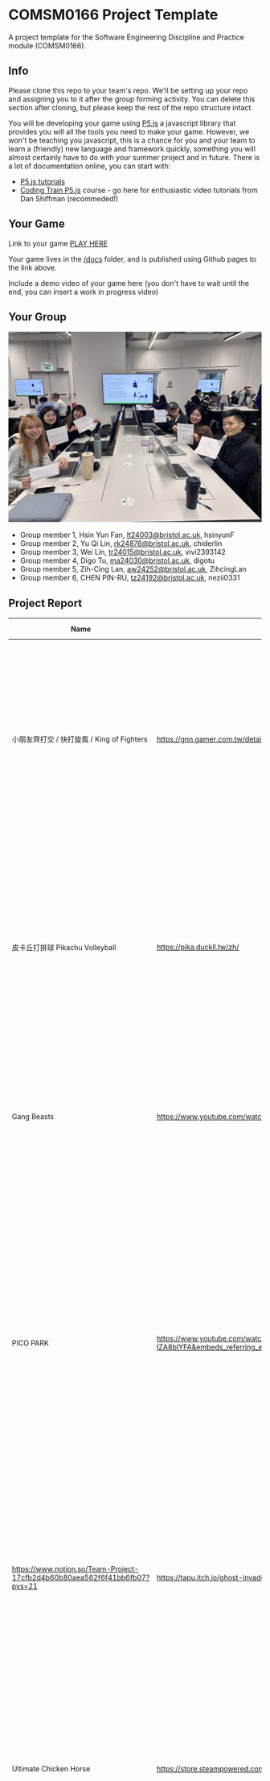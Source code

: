 # COMSM0166 Project Template

A project template for the Software Engineering Discipline and Practice module (COMSM0166).

## Info

Please clone this repo to your team's repo. We'll be setting up your repo and assigning you to it after the group forming activity. You can delete this section after cloning, but please keep the rest of the repo structure intact.

You will be developing your game using [P5.js](https://p5js.org) a javascript library that provides you will all the tools you need to make your game. However, we won't be teaching you javascript, this is a chance for you and your team to learn a (friendly) new language and framework quickly, something you will almost certainly have to do with your summer project and in future. There is a lot of documentation online, you can start with:

- [P5.js tutorials](https://p5js.org/tutorials/)
- [Coding Train P5.js](https://thecodingtrain.com/tracks/code-programming-with-p5-js) course - go here for enthusiastic video tutorials from Dan Shiffman (recommeded!)

## Your Game

Link to your game [PLAY HERE](https://peteinfo.github.io/COMSM0166-project-template/)

Your game lives in the [/docs](/docs) folder, and is published using Github pages to the link above.

Include a demo video of your game here (you don't have to wait until the end, you can insert a work in progress video)

## Your Group

![alt text](image.png)

- Group member 1, Hsin Yun Fan, lt24003@bristol.ac.uk, hsinyunF
- Group member 2, Yu Qi Lin, rk24876@bristol.ac.uk, chiderlin
- Group member 3, Wei Lin, tr24015@bristol.ac.uk, vivi2393142
- Group member 4, Digo Tu, ma24030@bristol.ac.uk, digotu
- Group member 5, Zih-Cing Lan, aw24252@bristol.ac.uk, ZihcingLan
- Group member 6, CHEN PIN-RU, tz24192@bristol.ac.uk, nezii0331

## Project Report

| Name                                                                       | Link                                                                                                                                               | Introduction                                                                                                                                                                                                                                                                                                                                                                                                                                                                                                                                                                                                                                                                                                                                                                                                                                                                                                                                                                                                                               | Features                                                                                                                                                                                                                      | Ranking | Feasibility / Difficulty                                                                                                                                                                                                                                                                                                                                                                     | Extended Features / Stages                                                                                                                                                                                                                                                                                                                                                                                                                                                                                                 |
| -------------------------------------------------------------------------- | -------------------------------------------------------------------------------------------------------------------------------------------------- | ------------------------------------------------------------------------------------------------------------------------------------------------------------------------------------------------------------------------------------------------------------------------------------------------------------------------------------------------------------------------------------------------------------------------------------------------------------------------------------------------------------------------------------------------------------------------------------------------------------------------------------------------------------------------------------------------------------------------------------------------------------------------------------------------------------------------------------------------------------------------------------------------------------------------------------------------------------------------------------------------------------------------------------------ | ----------------------------------------------------------------------------------------------------------------------------------------------------------------------------------------------------------------------------- | ------- | -------------------------------------------------------------------------------------------------------------------------------------------------------------------------------------------------------------------------------------------------------------------------------------------------------------------------------------------------------------------------------------------- | -------------------------------------------------------------------------------------------------------------------------------------------------------------------------------------------------------------------------------------------------------------------------------------------------------------------------------------------------------------------------------------------------------------------------------------------------------------------------------------------------------------------------- |
| 小朋友齊打交 / 快打旋風 / King of Fighters                                 | https://gnn.gamer.com.tw/detail.php?sn=275089                                                                                                      | Fighting Game: Up to 4 players can battle using a single keyboard. Modes include: Versus (duels with humans or AI), Campaign (solo or co-op side-scrolling battles), Tournament (compete solo or in pairs for the championship), and War (team-based brawls with soldier armies).                                                                                                                                                                                                                                                                                                                                                                                                                                                                                                                                                                                                                                                                                                                                                          | https://lf2.net/index_b5.html 1. Focus on - Versus Mode - Tournament Mode 2. Fight / Move / Action / Skills 3. items with character 4. Health deduction function / Health recovery function                                   | 8       | 1. There are many characters, each with unique skills and abilities. 2. A variety of actions need to be chained together, and there are numerous items available. 3. The keyboard controls are relatively complex. 4. Simulated Enemies ( Characters Randomly Appearing as NPCs)                                                                                                             | Developing different mode: Multiplayer Mode: Supports local or online multiplayer battles, accommodating up to 8 players. Campaign Mode: Players must progress through stages, facing wave after wave of enemies.                                                                                                                                                                                                                                                                                                          |
| 皮卡丘打排球 Pikachu Volleyball                                            | https://pika.duckll.tw/zh/                                                                                                                         | A single-player or two-player game where characters move back and forth to catch the ball or jump to attack and block. Points are scored when the ball lands on the ground.                                                                                                                                                                                                                                                                                                                                                                                                                                                                                                                                                                                                                                                                                                                                                                                                                                                                | 1. 2D 2. Simple controls: move forward/backward, jump 3. One or two players 4. Various cute characters                                                                                                                        | 6       | 1. Determine the volleyball bounce angle (e.g., regular receive or smash) 2. Calculate volleyball bounce force to determine speed and distance 3. Multiple 2D characters design: The ball bounce calculations (angle, speed, distance) should vary depending on the character's position and attributes (e.g., larger or faster).                                                            | Character: 1. Different appearance and unique capability 2. Unlock new characters Mode: 1. Difficult mode: volleyball bounces with faster speed 2. Different court could have special conditions and music                                                                                                                                                                                                                                                                                                                 |
| Gang Beasts                                                                | https://www.youtube.com/watch?v=i45quXCpH14                                                                                                        | Gang Beasts is a multiplayer party game known for its hilarious and chaotic gameplay. Game Modes 1. Melee Mode: Free-for-all brawls where everyone fights until only one player remains. 2. Gang Mode: Team-based battles where players work together to eliminate opposing teams. 3. Waves Mode: A co-op mode where players face waves of AI-controlled enemies.                                                                                                                                                                                                                                                                                                                                                                                                                                                                                                                                                                                                                                                                          | 1. Customisable Characters 2. Interactive Arenas: conveyor belts/ meat grinders/ giant fans 3. Simple Controls, Complex Fun: The control scheme is intuitive, focusing on grabbing, punching, and throwing.                   | 7       | 1. Mastering the mechanics takes time and practice. 2. Creating characters with high strength and softness for this game involves several challenges., like animation and skeleton systems.                                                                                                                                                                                                  | 1.  Power-Ups and Items 2. Ranked Mode 3. Team Customisation                                                                                                                                                                                                                                                                                                                                                                                                                                                               |
| PICO PARK                                                                  | https://www.youtube.com/watch?time_continue=24&v=i-IZA8bIYFA&embeds_referring_euri=https%3A%2F%2Fwww.cool3c.com%2F&source_ve_path=MTI3Mjk5LDI4NjY2 | PICO PARK is a cooperative multiplayer puzzle game that focuses on teamwork, communication, and coordination. — players work together to overcome obstacles and solve puzzles to reach the goal of each level. World Mode: • A series of levels with unique mechanics, requiring teamwork to complete. Each world introduces new challenges, such as shared movement constraints or tethered players.Battle Battle Mode: • Competitive mini-games where players can take a break from cooperation and compete against one another.Endless Endless Mode: • A survival challenge where players aim for high scores by working together for as long as possible. PICO PARK 是一款合作多人益智遊戲，專注於 團隊合作、溝通 和 協調。 世界模式 (World Mode)： • 一系列具備獨特機制的關卡，需要團隊合作才能完成。 • 每個世界都引入新的挑戰，例如角色共享移動限制或角色之間被繩索連接。 對戰模式 (Battle Mode)： • 競技型迷你遊戲，讓玩家可以互相競爭 無盡模式 (Endless Mode)： • 一種生存挑戰，玩家需要不斷合作，爭取更高的分數，看看能堅持多久。 | 1. Communication is Key 2. Simple Controls 3. Flexible Play Styles 5. Creative Puzzle Design Levels feature a variety of mechanics, such as stacking characters, swinging ropes, balancing platforms, and operating switches. | 5       | 1. Dynamic Level Scaling Challenge: Designing puzzles that adjust dynamically to different player counts requires careful balancing. 2. Multiplayer Implementation Challenges: Network latency, synchronisation of player states, and handling disconnections. 3. Endless Mode Challenge: Creating an infinite, procedurally generated challenge that remains engaging over time.            | 1. Enhanced Multiplayer • Cross-Platform Play: Allow players on different platforms to join matches. • Spectator Mode: For online games, enable non-playing users to watch and cheer. 2. Narrative Elements • Introduce a light story mode                                                                                                                                                                                                                                                                                 |
| https://www.notion.so/Team-Project-17cfb2d4b60b80aea562f6f41bb6fb07?pvs=21 | https://tapu.itch.io/ghost-invaders                                                                                                                | Ghost invaders is a Space Invaders inspired game made for https://itch.io/jam/brackeys-5 . Controls • A and D - move Player 1 • Left and Right Arrow - move Player 2 • W and UP Arrow - shoot • Spacebar - start and restart • Escape - go back to main menu                                                                                                                                                                                                                                                                                                                                                                                                                                                                                                                                                                                                                                                                                                                                                                               | Cute Characters, Simple Design, music is very chill.                                                                                                                                                                          | 12      | 1. Too Much Repetition 2. The game becomes too easy or too difficult, player retention may suffer.                                                                                                                                                                                                                                                                                           | 1. Ghost Variety Common Ghosts: Easy to defeat, but appear in large numbers. Boss Ghosts: Appear at the end of stages with unique attack patterns and higher health. 2. Stage-Specific Challenges Doors that require opening, switches to activate traps, or destructible environments.                                                                                                                                                                                                                                    |
| Ultimate Chicken Horse                                                     | https://store.steampowered.com/app/386940/Ultimate_Chicken_Horse/                                                                                  | A party game where players build routes and place obstacles to challenge each other. Use simple movements to reach the goal while trying to block other players as much as possible.                                                                                                                                                                                                                                                                                                                                                                                                                                                                                                                                                                                                                                                                                                                                                                                                                                                       | 1. Simple controls: move, jump 2. Multiple players 3. Multiple maps, blocks and obstacles 4. Unique scoring system which rewards both good performers and devious players.                                                    | 8       | 1. Multiplayer Controls: Implement simultaneous controls for multiple players, ensuring all movements work seamlessly. 2. Scoring System: Design a scoring system that accounts for both speed and the ability to eliminate other players. 3. Block and Obstacle Interactions: Ensure stability and prevent unexpected issues when players combine and place different blocks and obstacles. | 1. Basic Gameplay: 1 player with unchangeable blocks and obstacles. 2. Custom Map: Players can add blocks and obstacles by themselves. 3. Multiple Players: Add up to 4 players locally. 4. Score System: Add unique score system. 5. Online: Enable players to compete online with matchmaking or room creation.                                                                                                                                                                                                          |
| Unspottable                                                                | https://www.youtube.com/watch?v=oQY1aARHmqA                                                                                                        | Multiple players join a party game where their goal is to blend in with robots and try to identify and beat other players among the robots.                                                                                                                                                                                                                                                                                                                                                                                                                                                                                                                                                                                                                                                                                                                                                                                                                                                                                                | 1. Simple controls: move, attack, run, and disturb 2. Realistic robots involved 3. Diverse maps with unique rules 4. Customizable score system                                                                                | 1       | 1. Algorithm: Develop an algorithm to make robots behave like real players. 2. 3D to 2D: Convert 3D visual elements into a 2D style. 3. Multiple players: Implement simultaneous controls for multiple players (single-player mode is not supported). 4. Synchronization: Synchronize player actions and robots actions to ensure smooth gameplay.                                           | 1. Basic Gameplay: 2-player simplest mode. Robots have no special behavior. Basic controls include: up, right, down, left, and hit. 2. More Maps: Add multiple maps with unique rules, such as Gym, Battlefield, Theater, and Nightclub. 3. More Controls: Add additional controls like run and disturb. 4. More Players: Support up to 4 players locally. 5. Score System: Add a scoring system and let players set a target score to win. 6. Online: Enable players to compete online with matchmaking or room creation. |
| Scream Chicken Jumpy                                                       | https://www.youtube.com/watch?v=GjrZqGaiZzA                                                                                                        | Control the chicken with your voice to move through obstacles and aim for the longest distance.                                                                                                                                                                                                                                                                                                                                                                                                                                                                                                                                                                                                                                                                                                                                                                                                                                                                                                                                            | 1. Voice Control: Replace keyboard inputs with voice control. 2. Virtual and Image Integration: Display real-time video while integrating the game’s visuals. 3. Replay: Allow players to review their gameplay with a video. | 3       | 1. Voice Control: Develop a system to recognize and distinguish different sounds, turning them into specific movements. 2. Virtual and Image Integration: Show the player's video and overlay game graphics in real-time. 3. Recording and Playback: Implement a feature to record, store and play the gameplay.                                                                             | 1. Basic Gameplay: Keyboard controls with a simple, short map. 2. Voice Control: Replace keyboard controls with voice commands. 3. Video Integration: Overlay the current player’s video on the game screen. 4. Recording and Replay: Add record and replay features. 5. Infinite Map Generation: Develop an algorithm to create infinite maps for extended gameplay.                                                                                                                                                      |
| Taiko no Tatsujin                                                          | https://www.youtube.com/watch?v=perKCVKo-Mc                                                                                                        | Rhythm music game. Choose your favorite song, and hit the notes as they reach the designated spots. Timing the hits correctly will earn you points.                                                                                                                                                                                                                                                                                                                                                                                                                                                                                                                                                                                                                                                                                                                                                                                                                                                                                        | 1. Simple Controls: Only 2 buttons are needed. 2. Multiplayer & Score System: Support multiple players and track scores. 3. Multiple Songs & Levels: Offer a variety of songs with multiple level options of each.            | 2       | 1. Synchronization: Controls, music, and visuals must be perfectly synced. 2. Music Beat Analysis: Convert music into beat points for gameplay.                                                                                                                                                                                                                                              | 1. Basic Gameplay: Playable with keyboard and only one song. 2. Start Screen: Add a start page before gameplay. 3. Song Selection: Allow players to choose from three or more songs. 4. Motion Detection: Add a motion-based gameplay mode. 5. Multiplayer: Add a two-player versus mode. 6. Custom Songs: Enable players to import music and auto-generate rhythm points.                                                                                                                                                 |
| Super Bunny Man                                                            | https://store.steampowered.com/app/673750/Super_Bunny_Man/?l=tchinese&curator_clanid=34753839                                                      | A physics-based co-op platformer about a guy in a rabbit costume! Team up with a friend or three (local or online) to beat levels, find hidden carrots and race against the clock. Experience bunny madness. Embrace carrot chaos. Become Super Bunny Man.                                                                                                                                                                                                                                                                                                                                                                                                                                                                                                                                                                                                                                                                                                                                                                                 | 1. Simple Controls: Move, Action 2. Multiplayer & Score System: Support multiple players and track scores. 3. Multiple Maps & Levels: Offer a variety of levels options of each.                                              | 3       | 1. After transitioning from 3D to 2D, the characters or animations may appear less smooth.                                                                                                                                                                                                                                                                                                   | 1. More co-op action design 2. Transit from 3D to 2D while keeping the smooth animations.                                                                                                                                                                                                                                                                                                                                                                                                                                  |
| King of Opera                                                              | https://www.bing.com/videos/riverview/relatedvideo?&q=king+of+opera+game&&mid=C2AEDD334FCE43995351C2AEDD334FCE43995351&&FORM=VRDGAR                | A mobile game for up to four players where characters continuously spin when idle. Players only need to control the forward button, and when the character rotates to the desired direction, pressing forward will make them move straight ahead to collide with other players. Knocking other players away allows you to seize the spotlight. Accumulate 10 seconds in the spotlight to win the game.                                                                                                                                                                                                                                                                                                                                                                                                                                                                                                                                                                                                                                     | 1. Simple Controls: move forward 2. Characters will spin when not moving forward 3. Multiple modes with different music and conditions                                                                                        | 8       | 1. After transitioning from 3D to 2D, the characters or animations may appear less smooth. 2. A sliding-back effect is needed when a character gets hit. 3. Precise reactions are required during consecutive collisions.                                                                                                                                                                    | Character: 1. Character Customization and Abilities Mode: 1. Co-op modes/Tournaments mode 2. Expanded Arenas and Environments: - Different court could have special conditions and music - Dynamic status changes                                                                                                                                                                                                                                                                                                          |

### Introduction

- 5% ~250 words
- Describe your game, what is based on, what makes it novel?

### Requirements

- 15% ~750 words
- Use case diagrams, user stories. Early stages design. Ideation process. How did you decide as a team what to develop?

### Design

- 15% ~750 words
- System architecture. Class diagrams, behavioural diagrams.

### Implementation

- 15% ~750 words

- Describe implementation of your game, in particular highlighting the three areas of challenge in developing your game.

### Evaluation

- 15% ~750 words

- One qualitative evaluation (your choice)

- One quantitative evaluation (of your choice)

- Description of how code was tested.

### Process

- 15% ~750 words

- Teamwork. How did you work together, what tools did you use. Did you have team roles? Reflection on how you worked together.

### Conclusion

- 10% ~500 words

- Reflect on project as a whole. Lessons learned. Reflect on challenges. Future work.

### Contribution Statement

- Provide a table of everyone's contribution, which may be used to weight individual grades. We expect that the contribution will be split evenly across team-members in most cases. Let us know as soon as possible if there are any issues with teamwork as soon as they are apparent.

### Additional Marks

You can delete this section in your own repo, it's just here for information. in addition to the marks above, we will be marking you on the following two points:

- **Quality** of report writing, presentation, use of figures and visual material (5%)

  - Please write in a clear concise manner suitable for an interested layperson. Write as if this repo was publicly available.

- **Documentation** of code (5%)

  - Is your repo clearly organised?
  - Is code well commented throughout?
